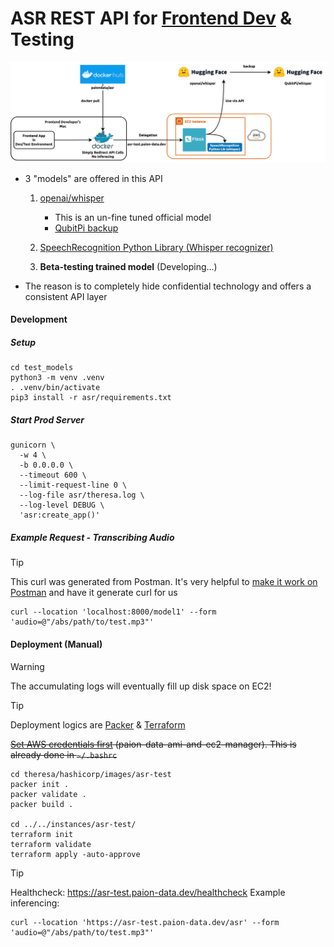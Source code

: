 ASR REST API for [Frontend Dev](https://github.com/paion-data/dental-llm-web-app) & Testing
===========================================================================================

![Error loading frontend-dev-design.png](../../img/frontend-dev-design.png)

- 3 "models" are offered in this API

  1. [openai/whisper](https://huggingface.co/spaces/openai/whisper)

     - This is an un-fine tuned official model
     - [QubitPi backup](https://huggingface.co/spaces/QubitPi/whisper)

  2. [SpeechRecognition Python Library (Whisper recognizer)](https://github.com/QubitPi/speech_recognition)
  3. **Beta-testing trained model** (Developing...)

- The reason is to completely hide confidential technology and offers a consistent API layer 

#### Development

##### Setup

```console
cd test_models
python3 -m venv .venv
. .venv/bin/activate
pip3 install -r asr/requirements.txt
```

##### Start Prod Server

```console
gunicorn \
  -w 4 \
  -b 0.0.0.0 \
  --timeout 600 \
  --limit-request-line 0 \
  --log-file asr/theresa.log \
  --log-level DEBUG \
  'asr:create_app()'
```

##### Example Request - Transcribing Audio

> [!TIP]
>
> This curl was generated from Postman. It's very helpful to
> [make it work on Postman](https://galaxyofai.com/how-to-send-audio-files-to-flask-api-using-postman/) and have it
> generate curl for us

```console
curl --location 'localhost:8000/model1' --form 'audio=@"/abs/path/to/test.mp3"'
```

#### Deployment (Manual)

> [!WARNING]
> 
> The accumulating logs will eventually fill up disk space on EC2!

> [!TIP]
>
> Deployment logics are [Packer](../../hashicorp/images/asr-test) & [Terraform](../../hashicorp/instances/asr-test)

~~[Set AWS credentials first](https://developer.hashicorp.com/terraform/tutorials/aws-get-started/aws-build)
(paion-data-ami-and-ec2-manager). This is already done in `~/.bashrc`~~

```console
cd theresa/hashicorp/images/asr-test
packer init .
packer validate .
packer build .

cd ../../instances/asr-test/
terraform init
terraform validate
terraform apply -auto-approve
```

> [!TIP]
>
> Healthcheck: https://asr-test.paion-data.dev/healthcheck
> Example inferencing:
> 
> ```console
> curl --location 'https://asr-test.paion-data.dev/asr' --form 'audio=@"/abs/path/to/test.mp3"'
> ```
